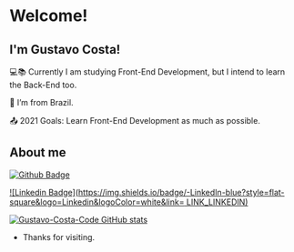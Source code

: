 # Welcome!

 

## I'm Gustavo Costa!

 

:computer::books: Currently I am studying Front-End Development, but I intend to learn the Back-End too.

:house_with_garden: I’m from Brazil.

:outbox_tray: 2021 Goals: Learn Front-End Development as much as possible.

## About me

[![Github Badge](https://img.shields.io/badge/-Github-000?style=flat-square&logo=Github&logoColor=white&link=LINK_GIT)](https://github.com/Gustavo-Costa-Code)

[![Linkedin Badge](https://img.shields.io/badge/-LinkedIn-blue?style=flat-square&logo=Linkedin&logoColor=white&link= LINK_LINKEDIN)](https://www.linkedin.com/in/gustavo-costa-da-silva-3a3a68212/)

[![Gustavo-Costa-Code GitHub stats](https://github-readme-stats.vercel.app/api?username=Gustavo-Costa-Code&theme=merko)](https://github.com/Gustavo-Costa-Code/github-readme-stats)

- Thanks for visiting.
